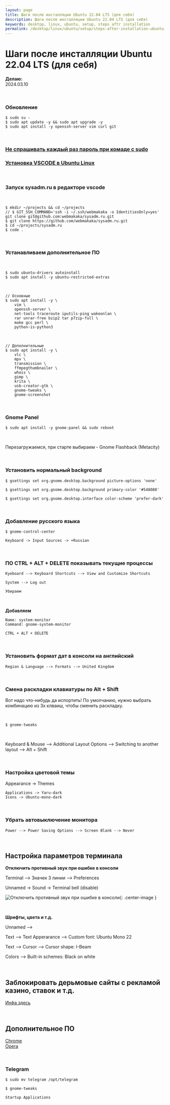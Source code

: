 ```yaml
---
layout: page
title: Шаги после инсталляции Ubuntu 22.04 LTS (для себя)
description: Шаги после инсталляции Ubuntu 22.04 LTS (для себя)
keywords: desktop, linux, ubuntu, setup, steps aftr installation
permalink: /desktop/linux/ubuntu/setup/steps-after-installation-ubuntu-22.04-lts/
---
```


# Шаги после инсталляции Ubuntu 22.04 LTS (для себя)

**Делаю:**  
2024.03.10

<br/>

### Обновление

```
$ sudo su -
$ sudo apt update -y && sudo apt upgrade -y
$ sudo apt install -y openssh-server vim curl git
```

<br/>

### [Не спрашивать каждый раз пароль при комаде с sudo](/desktop/linux/ubuntu/setup/do-not-ask-root-password/)

### [Установка VSCODE в Ubuntu Linux](/desktop/linux/ubuntu/editors/vscode/)

<br/>

### Запуск sysadm.ru в редакторе vscode

<br/>

```
$ mkdir ~/projects && cd ~/projects
// $ GIT_SSH_COMMAND='ssh -i ~/.ssh/webmakaka -o IdentitiesOnly=yes' git clone git@github.com:webmakaka/sysadm.ru.git
$ git clone https://github.com/webmakaka/sysadm.ru.git
$ cd ~/projects/sysadm.ru
$ code .
```

<br/>

### Устанавливаем дополнительное ПО

<br/>

```
$ sudo ubuntu-drivers autoinstall
$ sudo apt install -y ubuntu-restricted-extras
```

<br/>

```
// Основные
$ sudo apt install -y \
    vim \
    openssh-server \
    net-tools traceroute iputils-ping wakeonlan \
    rar unrar-free bzip2 tar p7zip-full \
    make gcc perl \
    python-is-python3
```

<br/>

```
// Дополнительные
$ sudo apt install -y \
    vlc \
    mpv \
    transmission \
    ffmpegthumbnailer \
    whois \
    gimp \
    krita \
    usb-creator-gtk \
    gnome-tweaks \
    gnome-screenshot
```

<!--
    grub-customizer \
-->

<br/>

### Gnome Panel

```
$ sudo apt install -y gnome-panel && sudo reboot
```

<br/>

Перезагружаемся, при старте выбираем - Gnome Flashback (Metacity)

<br/>

### Установить нормальный background

```
$ gsettings set org.gnome.desktop.background picture-options 'none'

$ gsettings set org.gnome.desktop.background primary-color '#548080'

$ gsettings set org.gnome.desktop.interface color-scheme 'prefer-dark'
```

<br/>

### Добавление русского языка

```
$ gnome-control-center
```

    Keyboard -> Input Sources -> +Russian

<br/>

### ПО CTRL + ALT + DELETE показывать текущие процессы

    Kyeboard --> Keyboard Shortcuts --> View and Customize Shortcuts

    System --> Log out

    Убираем

<br/>

**Добавляем**

    Name: system-monitor
    Command: gnome-system-monitor

    CTRL + ALT + DELETE

<br/>

### Установить формат дат в консоли на английский

    Region & Language --> Formats --> United Kingdom

<br/>

### Смена раскладки клавиатуры по Alt + Shift

Вот надо что-нибудь да испортить! По умолчанию, нужно выбрать комбинацию из 3х клваиш, чтобы сменить раскладку.

<br/>

    $ gnome-tweaks

<br/>

Keyboard & Mouse --> Additional Layout Options --> Switching to another layout --> Alt + Shift

<br/>

### Настройка цветовой темы

Appearance -> Themes

    Applications -> Yaru-dark
    Icons -> Ubuntu-mono-dark

<br/>

### Убрать автовыключение монитора

    Power --> Power Saving Options --> Screen Blank --> Never

<br/>

## Настройка параметров терминала

**Отключить противный звук при ошибке в консоли**

Terminal --> Значек 3 линии --> Preferences

Unnamed -> Sound -> Terminal bell (disable)

![Отключить противный звук при ошибке в консоли](/img/desktop/linux/ubuntu/setup/disable-sound-when-error-in-the-console.png 'Отключить противный звук при ошибке в консоли'){: .center-image }

<br/>

**Шрифты, цвета и т.д.**

Unnamed -->

Text --> Text Apperarance --> Custom font: Ubuntu Mono 22

Text --> Cursor --> Cursor shape: I-Beam

Colors --> Built-in schemes: Black on white

<br/>

## Заблокировать дерьмовые сайты с рекламой казино, ставок и т.д.

[Инфа здесь](/desktop/linux/ubuntu/browser/block-junk-websites/)

<br/>

## Дополнительное ПО

[Chrome](/desktop/linux/ubuntu/browser/chrome/)  
[Opera](/desktop/linux/ubuntu/browser/opera/)

<br/>

### Telegram

    $ sudo mv telegram /opt/telegram

    $ gnome-tweaks

    Startup Applications

<!--

<br/>

### Автозапуск telegram

    $ sudo mkdir -p /opt/telegram
    $ sudo mv Telegram /opt/telegram/

<br/>

Applications -> System Tools -> Preferences -> Startup Applications

<br/>

Name: Telegram
Command: /opt/telegram/telegram -startintray

![Автозапуск telegram](/img/desktop/linux/ubuntu/setup/autostart-telegram.png "Автозапуск telegram"){: .center-image }

-->
